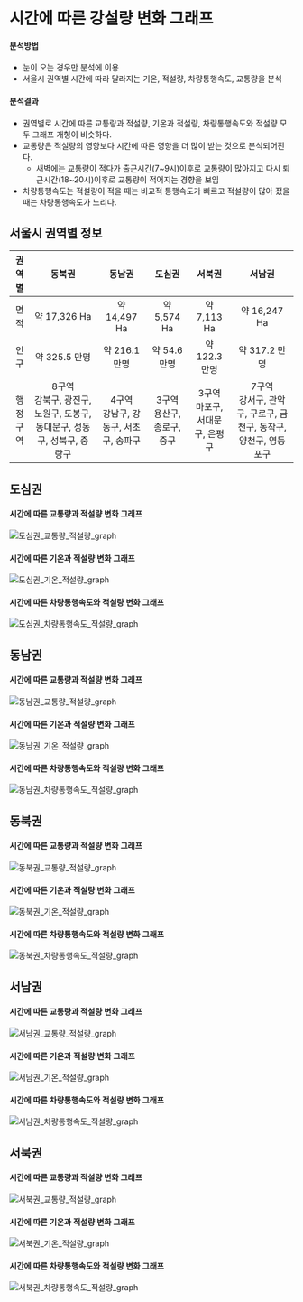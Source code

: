 # 시간에 따른 강설량 변화 그래프

#### 분석방법
- 눈이 오는 경우만 분석에 이용
- 서울시 권역별 시간에 따라 달라지는 기온, 적설량, 차량통행속도, 교통량을 분석 

#### 분석결과
- 권역별로 시간에 따른 교통량과 적설량, 기온과 적설량, 차량통행속도와 적설량 모두 그래프 개형이 비슷하다.
- 교통량은 적설량의 영향보다 시간에 따른 영향을 더 많이 받는 것으로 분석되어진다.
  - 새벽에는 교통량이 적다가 출근시간(7~9시)이후로 교통량이 많아지고 다시 퇴근시간(18~20시)이후로 교통량이 적어지는 경향을 보임
- 차량통행속도는 적설량이 적을 때는 비교적 통행속도가 빠르고 적설량이 많아 졌을 때는 차량통행속도가 느리다. 

## 서울시 권역별 정보
|권역별|동북권|동남권|도심권|서북권|서남권|
|:------:|:---:|:---:|:---:|:---:|:---:|
|면적|약 17,326 Ha|약 14,497 Ha|약 5,574 Ha|약 7,113 Ha|약 16,247 Ha|
|인구|약 325.5 만명|약 216.1 만명|약 54.6 만명|약 122.3 만명|약 317.2 만명|
|행정구역|8구역<br>강북구, 광진구, 노원구, 도봉구, 동대문구, 성동구, 성북구, 중랑구|4구역<br>강남구, 강동구, 서초구, 송파구|3구역<br>용산구, 종로구, 중구|3구역<br>마포구, 서대문구, 은평구|7구역<br>강서구, 관악구, 구로구, 금천구, 동작구, 양천구, 영등포구|

## 도심권
#### 시간에 따른 교통량과 적설량 변화 그래프
![도심권_교통량_적설량_graph](https://user-images.githubusercontent.com/40276516/68227802-ad5d5e00-0037-11ea-878c-8e66e58496f7.png)
#### 시간에 따른 기온과 적설량 변화 그래프
![도심권_기온_적설량_graph](https://user-images.githubusercontent.com/40276516/68227803-ad5d5e00-0037-11ea-9e6f-6f6d75b312b4.png)
#### 시간에 따른 차량통행속도와 적설량 변화 그래프
![도심권_차량통행속도_적설량_graph](https://user-images.githubusercontent.com/40276516/68227804-ad5d5e00-0037-11ea-92ae-f742dbc20bb6.png)

## 동남권
#### 시간에 따른 교통량과 적설량 변화 그래프
![동남권_교통량_적설량_graph](https://user-images.githubusercontent.com/40276516/68227805-adf5f480-0037-11ea-869f-215ebd0b5028.png)
#### 시간에 따른 기온과 적설량 변화 그래프
![동남권_기온_적설량_graph](https://user-images.githubusercontent.com/40276516/68227807-adf5f480-0037-11ea-9fec-606c85ba679a.png)
#### 시간에 따른 차량통행속도와 적설량 변화 그래프
![동남권_차량통행속도_적설량_graph](https://user-images.githubusercontent.com/40276516/68227808-adf5f480-0037-11ea-855e-00fab409065c.png)


## 동북권
#### 시간에 따른 교통량과 적설량 변화 그래프
![동북권_교통량_적설량_graph](https://user-images.githubusercontent.com/40276516/68227810-adf5f480-0037-11ea-9550-d3660fa404f2.png)
#### 시간에 따른 기온과 적설량 변화 그래프
![동북권_기온_적설량_graph](https://user-images.githubusercontent.com/40276516/68227811-ae8e8b00-0037-11ea-9d2c-babe4a1de2e4.png)
#### 시간에 따른 차량통행속도와 적설량 변화 그래프
![동북권_차량통행속도_적설량_graph](https://user-images.githubusercontent.com/40276516/68227812-ae8e8b00-0037-11ea-966f-2a8656c3dc02.png)


## 서남권
#### 시간에 따른 교통량과 적설량 변화 그래프
![서남권_교통량_적설량_graph](https://user-images.githubusercontent.com/40276516/68227814-ae8e8b00-0037-11ea-9773-cd75c30c1b87.png)
#### 시간에 따른 기온과 적설량 변화 그래프
![서남권_기온_적설량_graph](https://user-images.githubusercontent.com/40276516/68227816-af272180-0037-11ea-8386-b9f65dbd6cd3.png)
#### 시간에 따른 차량통행속도와 적설량 변화 그래프
![서남권_차량통행속도_적설량_graph](https://user-images.githubusercontent.com/40276516/68227817-af272180-0037-11ea-9bed-5aa173981c74.png)

## 서북권
#### 시간에 따른 교통량과 적설량 변화 그래프
![서북권_교통량_적설량_graph](https://user-images.githubusercontent.com/40276516/68227818-af272180-0037-11ea-9826-b83b181360e1.png)
#### 시간에 따른 기온과 적설량 변화 그래프
![서북권_기온_적설량_graph](https://user-images.githubusercontent.com/40276516/68227819-af272180-0037-11ea-88b5-2f7e286fa86a.png)
#### 시간에 따른 차량통행속도와 적설량 변화 그래프
![서북권_차량통행속도_적설량_graph](https://user-images.githubusercontent.com/40276516/68227820-afbfb800-0037-11ea-8370-05bce6975f2d.png)
